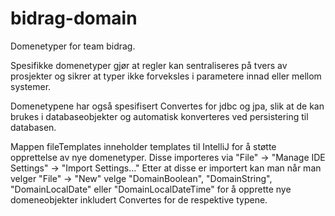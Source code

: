 # bidrag-domain
Domenetyper for team bidrag.

Spesifikke domenetyper gjør at regler kan sentraliseres på tvers av prosjekter og sikrer 
at typer ikke forveksles i parametere innad eller mellom systemer.

Domenetypene har også spesifisert Convertes for jdbc og jpa, slik at de kan brukes i databaseobjekter og 
automatisk konverteres ved persistering til databasen.

Mappen fileTemplates inneholder templates til IntelliJ for å støtte opprettelse av nye domenetyper. 
Disse importeres via "File" -> "Manage IDE Settings" -> "Import Settings..."
Etter at disse er importert kan man når man velger "File" -> "New" velge  "DomainBoolean", "DomainString", "DomainLocalDate" 
eller "DomainLocalDateTime" for å opprette nye domeneobjekter inkludert Convertes for de respektive typene.  
